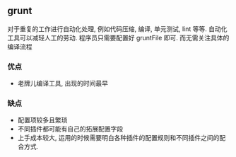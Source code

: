 ## grunt

对于重复的工作进行自动化处理, 例如代码压缩, 编译, 单元测试, lint 等等. 自动化工具可以减轻人工的劳动. 程序员只需要配置好 gruntFile 即可. 而无需关注具体的编译流程

### 优点

- 老牌儿编译工具, 出现的时间最早

### 缺点

- 配置项较多且繁琐
- 不同插件都可能有自己的拓展配置字段
- 上手成本较大, 运用的时候需要明白各种插件的配置规则和不同插件之间的配合方式.
